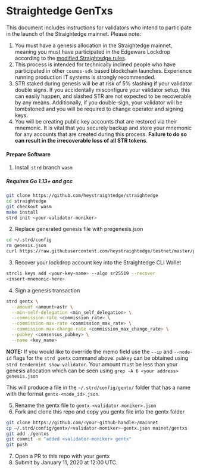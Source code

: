 # Straightedge GenTxs

This document includes instructions for validators who intend to participate in the launch of the Straightedge mainnet. Please note:

1. You must have a genesis allocation in the Straightedge mainnet, meaning you must have participated in the Edgeware Lockdrop according to the [modified Straightedge rules](https://medium.com/straightedge/on-the-straightedge-genesis-block-d073e78b9b02).
1. This process is intended for technically inclined people who have participated in other `cosmos-sdk` based blockchain launches. Experience running production IT systems is strongly recommended.
2. STR staked during genesis will be at risk of 5% slashing if your validator double signs. If you accidentally misconfigure your validator setup, this can easily happen, and slashed STR are not expected to be recoverable by any means. Additionally, if you double-sign, your validator will be tombstoned and you will be required to change operator and signing keys.
3. You will be creating public key accounts that are restored via their mnemonic. It is vital that you securely backup and store your mnemonic for any accounts that are created during this process. **Failure to do so can result in the irrecoverable loss of all STR tokens**.

#### Prepare Software

1. Install `strd` branch `wasm`

##### Requires Go 1.13+ and gcc

```sh
git clone https://github.com/heystraightedge/straightedge
cd straightedge
git checkout wasm
make install
strd init <your-validator-moniker>
```

2. Replace generated genesis file with pregenesis.json

```sh
cd ~/.strd/config
rm genesis.json
curl https://raw.githubusercontent.com/heystraightedge/testnet/master/pregenesis.json -o genesis.json
```

3. Recover your lockdrop account key into the Straightedge CLI Wallet

```sh
strcli keys add <your-key-name> --algo sr25519 --recover
<insert-mnemonic-here>
```

4. Sign a genesis transaction

```sh
strd gentx \
  --amount <amount>astr \
  --min-self-delegation <min_self_delegation> \
  --commission-rate <commission_rate> \
  --commission-max-rate <commission_max_rate> \
  --commission-max-change-rate <commission_max_change_rate> \
  --pubkey <consensus_pubkey> \
  --name <key_name>
```

**NOTE:**  If you would like to override the memo field use the `--ip` and `--node-id` flags for the `strd gentx` command above. `pubkey` can be obtained using `strd tendermint show-validator`.  Your amount must be less than your genesis allocation which can be seen using `grep -A 6 <your address> genesis.json`

This will produce a file in the `~/.strd/config/gentx/` folder that has a name with the format `gentx-<node_id>.json`.

5. Rename the gentx file to `gentx-<validator-moniker>.json`
6. Fork and clone this repo and copy you gentx file into the gentx folder
  
```sh
git clone https://github.com/<your-github-handle>/mainnet
cp ~/.strd/config/gentx/<validator-moniker>-gentx.json mainet/gentxs
git add ./gentxs
git commit -m "added <validator-moniker> gentx"
git push
```

7. Open a PR to this repo with your gentx
8. Submit by January 11, 2020 at 12:00 UTC.
